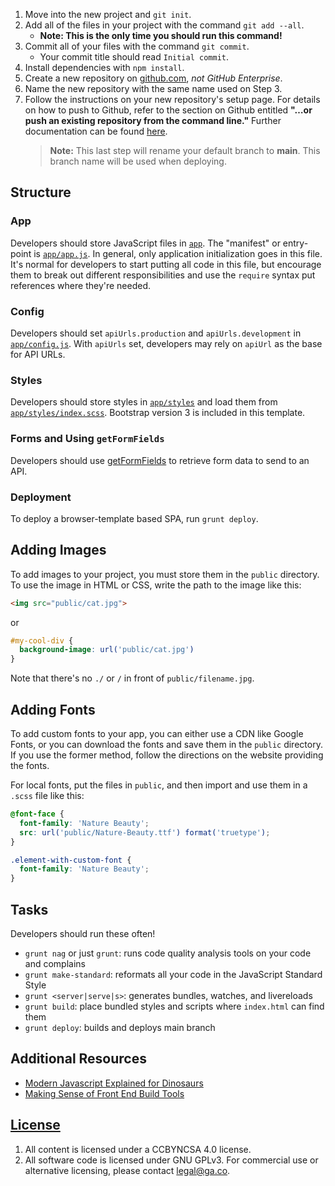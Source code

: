 
1. Move into the new project and `git init`.
2. Add all of the files in your project with the command `git add --all`.
      - **Note: This is the only time you should run this command!**
3. Commit all of your files with the command `git commit`.
      - Your commit title should read `Initial commit`.
4. Install dependencies with `npm install`.
5. Create a new repository on [github.com](https://github.com),
    _not GitHub Enterprise_.
6. Name the new repository with the same name used on Step 3.
7. Follow the instructions on your new repository's setup page. For details on
   how to push to Github, refer to the section on Github entitled **"…or push an existing
   repository from the command line."** Further documentation can be found [here](https://help.github.com/articles/adding-an-existing-project-to-github-using-the-command-line/).
   > **Note:** This last step will rename your default branch to **main**. This branch name will be used when deploying.

## Structure

### App

Developers should store JavaScript files in [`app`](app).
The "manifest" or entry-point is
[`app/app.js`](app/app.js). In general, only
application initialization goes in this file. It's normal for developers to
start putting all code in this file, but encourage them to break out different
responsibilities and use the `require` syntax put references where they're
needed.

### Config

Developers should set `apiUrls.production` and `apiUrls.development` in
[`app/config.js`](app/config.js).  With
`apiUrls` set, developers may rely on `apiUrl` as the base for API
URLs.

### Styles

Developers should store styles in [`app/styles`](app/styles) and load them
from [`app/styles/index.scss`](app/styles/index.scss). Bootstrap version 3 is
included in this template.

### Forms and Using `getFormFields`

Developers should use [getFormFields](get-form-fields.md) to retrieve form data
to send to an API.

### Deployment

To deploy a browser-template based SPA, run `grunt deploy`.

## Adding Images

To add images to your project, you must store them in the `public` directory.
To use the image in HTML or CSS, write the path to the image like this:

```html
<img src="public/cat.jpg">
```
or
```css
#my-cool-div {
  background-image: url('public/cat.jpg')
}
```

Note that there's no `./` or `/` in front of `public/filename.jpg`.

## Adding Fonts

To add custom fonts to your app, you can either use a CDN like Google Fonts, or
you can download the fonts and save them in the `public` directory. If you use
the former method, follow the directions on the website providing the fonts.

For local fonts, put the files in `public`, and then import and use them in a
`.scss` file like this:

```scss
@font-face {
  font-family: 'Nature Beauty';
  src: url('public/Nature-Beauty.ttf') format('truetype');
}

.element-with-custom-font {
  font-family: 'Nature Beauty';
}
```

## Tasks

Developers should run these often!

- `grunt nag` or just `grunt`: runs code quality analysis tools on your code
    and complains
- `grunt make-standard`: reformats all your code in the JavaScript Standard Style
- `grunt <server|serve|s>`: generates bundles, watches, and livereloads
- `grunt build`: place bundled styles and scripts where `index.html` can find
    them
- `grunt deploy`: builds and deploys main branch


## Additional Resources

- [Modern Javascript Explained for Dinosaurs](https://medium.com/@peterxjang/modern-javascript-explained-for-dinosaurs-f695e9747b70)
- [Making Sense of Front End Build Tools](https://medium.freecodecamp.org/making-sense-of-front-end-build-tools-3a1b3a87043b)

## [License](LICENSE)

1. All content is licensed under a CC­BY­NC­SA 4.0 license.
1. All software code is licensed under GNU GPLv3. For commercial use or
    alternative licensing, please contact legal@ga.co.
